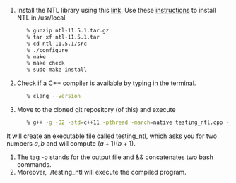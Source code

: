 1. Install the NTL library using this [link](https://libntl.org/download.html). Use these [instructions](https://libntl.org/doc/tour-unix.html) to install NTL in /usr/local
   ```bash
      % gunzip ntl-11.5.1.tar.gz
      % tar xf ntl-11.5.1.tar
      % cd ntl-11.5.1/src
      % ./configure 
      % make
      % make check
      % sudo make install
   ```
2. Check if a C++ compiler is available by typing in the terminal.
   ```bash
      % clang --version
   ```
3. Move to the cloned git repository (of this) and execute
   ```bash
      % g++ -g -O2 -std=c++11 -pthread -march=native testing_ntl.cpp -o testing_ntl -lntl -lgmp -lm && ./testing_ntl
   ```
It will create an executable file called testing_ntl, which asks you for two numbers $a,b$ and will compute $(a+1)(b+1)$.
   1. The tag -o stands for the output file and && concatenates two bash commands.
   2. Moreover, ./testing_ntl will execute the compiled program.
